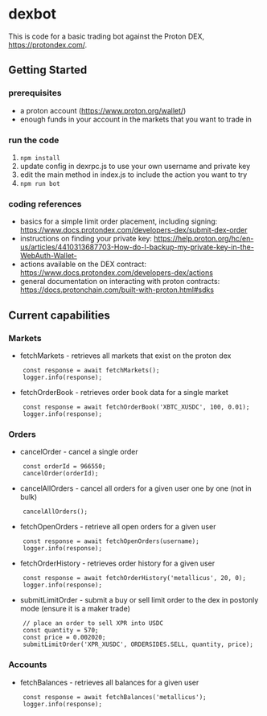 # dexbot

This is code for a basic trading bot against the Proton DEX, https://protondex.com/.

## Getting Started

### prerequisites
- a proton account (https://www.proton.org/wallet/)
- enough funds in your account in the markets that you want to trade in

### run the code
1. `npm install`
1. update config in dexrpc.js to use your own username and private key
1. edit the main method in index.js to include the action you want to try
1. `npm run bot`

### coding references
- basics for a simple limit order placement, including signing: https://www.docs.protondex.com/developers-dex/submit-dex-order
- instructions on finding your private key: https://help.proton.org/hc/en-us/articles/4410313687703-How-do-I-backup-my-private-key-in-the-WebAuth-Wallet-
- actions available on the DEX contract: https://www.docs.protondex.com/developers-dex/actions
- general documentation on interacting with proton contracts: https://docs.protonchain.com/built-with-proton.html#sdks

## Current capabilities

### Markets
- fetchMarkets - retrieves all markets that exist on the proton dex
```
    const response = await fetchMarkets();
    logger.info(response);
```
- fetchOrderBook - retrieves order book data for a single market
```
    const response = await fetchOrderBook('XBTC_XUSDC', 100, 0.01);
    logger.info(response);
```

### Orders
- cancelOrder - cancel a single order
```
    const orderId = 966550;
    cancelOrder(orderId);
```
- cancelAllOrders - cancel all orders for a given user one by one (not in bulk)
```
    cancelAllOrders();
```
- fetchOpenOrders - retrieve all open orders for a given user
```
    const response = await fetchOpenOrders(username);
    logger.info(response);
```
- fetchOrderHistory - retrieves order history for a given user
```
    const response = await fetchOrderHistory('metallicus', 20, 0);
    logger.info(response);
```
- submitLimitOrder - submit a buy or sell limit order to the dex in postonly mode (ensure it is a maker trade)
```
    // place an order to sell XPR into USDC
    const quantity = 570;
    const price = 0.002020;
    submitLimitOrder('XPR_XUSDC', ORDERSIDES.SELL, quantity, price);
```

### Accounts
- fetchBalances - retrieves all balances for a given user
```    
    const response = await fetchBalances('metallicus');
    logger.info(response);
```
